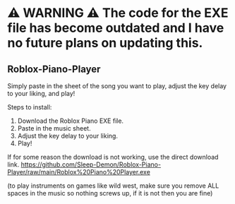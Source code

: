 # ⚠️ WARNING ⚠️ The code for the EXE file has become outdated and I have no future plans on updating this.

## Roblox-Piano-Player
Simply paste in the sheet of the song you want to play, adjust the key delay to your liking, and play!


Steps to install:


1. Download the Roblox Piano EXE file.
2. Paste in the music sheet.
3. Adjust the key delay to your liking.
4. Play!

If for some reason the download is not working, use the direct download link. https://github.com/Sleep-Demon/Roblox-Piano-Player/raw/main/Roblox%20Piano%20Player.exe

(to play instruments on games like wild west, make sure you remove ALL spaces in the music so nothing screws up, if it is not then you are fine)
